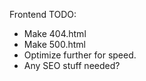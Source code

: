 Frontend TODO:
- Make 404.html
- Make 500.html
- Optimize further for speed.
- Any SEO stuff needed?
